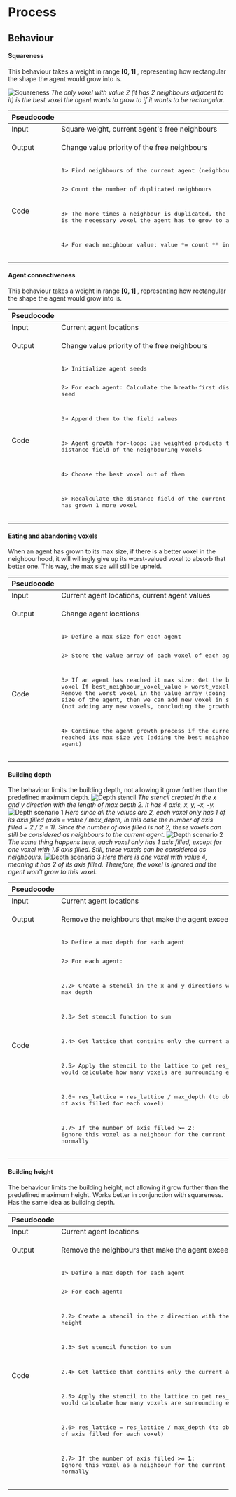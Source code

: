 # Process

## Behaviour
#### Squareness
This behaviour takes a weight in range <strong>[0, 1] </strong>, representing how rectangular the shape the agent would grow into is.

![Squareness](/img/squareness.jpg)
<i>The only voxel with value 2 (it has 2 neighbours adjacent to it) is the best voxel the agent wants to grow to if it wants to be rectangular.</i>
<table><thead><tr class="header"><th>Pseudocode</th><th></th></tr></thead><tbody><tr class="odd"><td>Input</td><td>Square weight, current agent's free neighbours</td></tr><tr class="even"><td>Output</td><td><p>Change value priority of the free neighbours</p></td></tr>
<tr class="odd"><td>Code</td><td>
<pre>
1> Find neighbours of the current agent (neighbours can be duplicated)

2> Count the number of duplicated neighbours 

3> The more times a neighbour is duplicated, the more probable it is the necessary voxel the agent has to grow to achieve squareness 

4> For each neighbour value:
    value *= count ** input_weight
</pre>
</td></tr></tbody></table>

#### Agent connectiveness
This behaviour takes a weight in range <strong>[0, 1] </strong>, representing how rectangular the shape the agent would grow into is.

<table><thead><tr class="header"><th>Pseudocode</th><th></th></tr></thead><tbody><tr class="odd"><td>Input</td><td>Current agent locations</td></tr><tr class="even"><td>Output</td><td><p>Change value priority of the free neighbours</p></td></tr>
<tr class="odd"><td>Code</td><td>
<pre>
1> Initialize agent seeds​

2> For each agent:​
    Calculate the breath-first distance to the seed​

3> Append them to the field values​

3> Agent growth for-loop:​
    Use weighted products to evaluate the distance field of the neighbouring voxels ​

4> Choose the best voxel out of them​

5> Recalculate the distance field of the current agent since it has grown 1 more voxel
</pre>
</td></tr></tbody></table>

#### Eating and abandoning voxels
When an agent has grown to its max size, if there is a better voxel in the neighbourhood, it will willingly give up its worst-valued voxel to absorb that better one. This way, the max size will still be upheld.

<table><thead><tr class="header"><th>Pseudocode</th><th></th></tr></thead><tbody><tr class="odd"><td>Input</td><td>Current agent locations, current agent values</td></tr><tr class="even"><td>Output</td><td><p>Change agent locations</p></td></tr>
<tr class="odd"><td>Code</td><td>
<pre>
1> Define a max size for each agent​

2> Store the value array of each voxel of each agent​

3> If an agent has reached it max size:​
    Get the best neighbouring voxel​
    If best_neighbour_voxel_value > worst_voxel_value_in_array:​
        Remove the worst voxel in the value array (doing this will reduce the size of the agent, then we can add new voxel in step 4)​
    Else:
        Continue (not adding any new voxels, concluding the growth of this agent)​

4> Continue the agent growth process if the current agent hasn't reached its max size yet (adding the best neighbouring voxel to the agent)
</pre>
</td></tr></tbody></table>

#### Building depth
The behaviour limits the building depth, not allowing it grow further than the predefined maximum depth.
![Depth stencil](/img/building_depth_stencil.jpg)
<i>The stencil created in the x and y direction with the length of max depth 2. It has 4 axis, x, y, -x, -y.</i>
![Depth scenario 1](/img/scenario1_building_depth.jpg)
<i>Here since all the values are 2, each voxel only has 1 of its axis filled (axis = value / max_depth, in this case the number of axis filled = 2 / 2 = 1). Since the number of axis filled is not 2, these voxels can still be considered as neighbours to the current agent.</i>
![Depth scenario 2](/img/scenario2_building_depth.jpg)
<i>The same thing happens here, each voxel only has 1 axis filled, except for one voxel with 1.5 axis filled. Still, these voxels can be considered as neighbours.</i>
![Depth scenario 3](/img/scenario3_building_depth.jpg)
<i>Here there is one voxel with value 4, meaning it has 2 of its axis filled. Therefore, the voxel is ignored and the agent won't grow to this voxel.</i>
<table><thead><tr class="header"><th>Pseudocode</th><th></th></tr></thead><tbody><tr class="odd"><td>Input</td><td>Current agent locations</td></tr><tr class="even"><td>Output</td><td><p>Remove the neighbours that make the agent exceed the max depth</p></td></tr>
<tr class="odd"><td>Code</td><td>
<pre>
1> Define a max depth for each agent​

2>   For each agent:​

2.2>    Create a stencil in the x and y directions with the length of max depth​

2.3>    Set stencil function to sum​

2.4>    Get lattice that contains only the current agent voxels​

2.5>    Apply the stencil to the lattice to get res_lattice (this would calculate how many voxels are surrounding each voxel)​

2.6>    res_lattice = res_lattice / max_depth (to obtain the number of axis filled for each voxel)​

2.7>    If the number of axis filled >= <strong>2</strong>: ​
            Ignore this voxel as a neighbour for the current agent​
        Else:​
            Use it normally
</pre>
</td></tr></tbody></table>

#### Building height
The behaviour limits the building height, not allowing it grow further than the predefined maximum height. Works better in conjunction with squareness. Has the same idea as building depth.

<table><thead><tr class="header"><th>Pseudocode</th><th></th></tr></thead><tbody><tr class="odd"><td>Input</td><td>Current agent locations</td></tr><tr class="even"><td>Output</td><td><p>Remove the neighbours that make the agent exceed the max height</p></td></tr>
<tr class="odd"><td>Code</td><td>
<pre>
1> Define a max depth for each agent​

2>   For each agent:​

2.2>    Create a stencil in the z direction with the length of max height

2.3>    Set stencil function to sum​

2.4>    Get lattice that contains only the current agent voxels​

2.5>    Apply the stencil to the lattice to get res_lattice (this would calculate how many voxels are surrounding each voxel)​

2.6>    res_lattice = res_lattice / max_depth (to obtain the number of axis filled for each voxel)​

2.7>    If the number of axis filled >= <strong>1</strong>: ​
            Ignore this voxel as a neighbour for the current agent​
        Else:​
            Use it normally
</pre>
</td></tr></tbody></table>